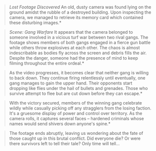 >*Lost Footage Discovered*
>An old, dusty camera was found lying on the ground amidst the rubble of a destroyed building. Upon inspecting the camera, we managed to retrieve its memory card which contained these disturbing images.*

>*Scene: Gang Warfare*
>It appears that the camera belonged to someone involved in a vicious turf war between two rival gangs. The footage shows members of both gangs engaged in a fierce gun battle while others throw explosives at each other. The chaos is almost indescribable as bodies fly across the screen and debris fills the air. Despite the danger, someone had the presence of mind to keep filming throughout the entire ordeal.*

>As the video progresses, it becomes clear that neither gang is willing to back down. They continue firing relentlessly until eventually, one gang manages to gain the upper hand. Their opponents start dropping like flies under the hail of bullets and grenades. Those who survive attempt to flee but are cut down before they can escape.*

>With the victory secured, members of the winning gang celebrate wildly while casually picking off any stragglers from the losing faction. It's a gruesome display of power and control over territory. As the camera rolls, it captures several faces – hardened criminals whose names would send shivers down anyone's spine.*

>The footage ends abruptly, leaving us wondering about the fate of those caught up in this brutal conflict. Did everyone die? Or were there survivors left to tell their tale? Only time will tell...
